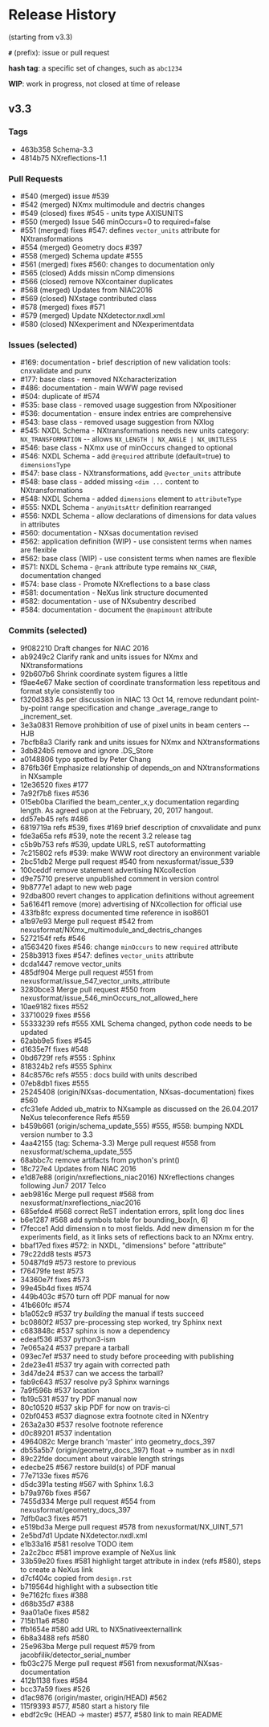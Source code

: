 
# Release History

(starting from v3.3)

**`#`** (prefix): issue or pull request

**hash tag**: a specific set of changes, such as `abc1234`

**WIP**: work in progress, not closed at time of release

## v3.3

### Tags

* 463b358 Schema-3.3
* 4814b75 NXreflections-1.1

### Pull Requests
* #540 (merged) issue #539
* #542 (merged) NXmx multimodule and dectris changes
* #549 (closed) fixes #545 - units type AXISUNITS
* #550 (merged) Issue 546 minOccurs=0 to required=false
* #551 (merged) fixes #547: defines ``vector_units`` attribute for NXtransformations
* #554 (merged) Geometry docs #397
* #558 (merged) Schema update #555
* #561 (merged) fixes #560: changes to documentation only
* #565 (closed) Adds missin nComp dimensions
* #566 (closed) remove NXcontainer duplicates
* #568 (merged) Updates from NIAC2016
* #569 (closed) NXstage contributed class
* #578 (merged) fixes #571
* #579 (merged) Update NXdetector.nxdl.xml
* #580 (closed) NXexperiment and NXexperimentdata

### Issues (selected)
* #169: documentation - brief description of new validation tools: cnxvalidate and punx
* #177: base class - removed NXcharacterization
* #486: documentation - main WWW page revised
* #504: duplicate of #574
* #535: base class - removed usage suggestion from NXpositioner
* #536: documentation - ensure index entries are comprehensive
* #543: base class - removed usage suggestion from NXlog
* #545: NXDL Schema - NXtransformations needs new units category: `NX_TRANSFORMATION` -- allows `NX_LENGTH | NX_ANGLE | NX_UNITLESS`
* #546: base class - NXmx use of minOccurs changed to optional
* #546: NXDL Schema - add `@required` attribute (default=true) to `dimensionsType`
* #547: base class - NXtransformations, add `@vector_units` attribute
* #548: base class - added missing `<dim ...` content to NXtransformations
* #548: NXDL Schema - added `dimensions` element to `attributeType` 
* #555: NXDL Schema - `anyUnitsAttr` definition rearranged
* #556: NXDL Schema - allow declarations of dimensions for data values in attributes
* #560: documentation - NXsas documentation revised
* #562: application definition (WIP) - use consistent terms when names are flexible
* #562: base class (WIP) - use consistent terms when names are flexible
* #571: NXDL Schema - `@rank` attribute type remains `NX_CHAR`, documentation changed
* #574: base class - Promote NXreflections to a base class
* #581: documentation - NeXus link structure documented
* #582: documentation - use of NXsubentry described
* #584: documentation - document the `@napimount` attribute

### Commits (selected)
* 9f082210 Draft changes for NIAC 2016
* ab9249c2 Clarify rank and units issues for NXmx and NXtransformations
* 92b607b6 Shrink coordinate system figures a little
* f9ae4e67 Make section of coordinate transformation less repetitous and format style consistently too
* f320d383 As per discussion in NIAC 13 Oct 14, remove redundant point-by-point range specification and change _average_range to _increment_set.
* 3e3a0831 Remove prohibition of use of pixel units in beam centers -- HJB
* 7bcfb8a3 Clarify rank and units issues for NXmx and NXtransformations
* 3db824b5 remove and ignore .DS_Store
* a0148806 typo spotted by Peter Chang
* 876fb36f Emphasize relationship of depends_on and NXtransformations in NXsample
* 12e36520 fixes #177
* 7a92f7b8 fixes #536
* 015eb0ba Clarified the beam_center_x,y documentation regarding length. As agreed upon at the February, 20, 2017 hangout.
* dd57eb45 refs #486
* 6819719a refs #539, fixes #169 brief description of cnxvalidate and punx
* fde3a65a refs #539, note the recent 3.2 release tag
* c5b9b753 refs #539, update URLS, reST autoformatting
* 7c215802 refs #539: make WWW root directory an environment variable
* 2bc51db2 Merge pull request #540 from nexusformat/issue_539
* 100ceddf remove statement advertising NXcollection
* d9e75710 preserve unpublished comment in version control
* 9b8777e1 adapt to new web page
* 92dba800 revert changes to application definitions without agreement
* 5a6164f1 remove (more) advertising of NXcollection for official use
* 433fb8fc express documented time reference in iso8601
* a1b97e93 Merge pull request #542 from nexusformat/NXmx_multimodule_and_dectris_changes
* 5272154f refs #546
* a1563420 fixes #546: change ``minOccurs`` to new ``required`` attribute
* 258b3913 fixes #547: defines ``vector_units`` attribute
* dcda1447 remove vector_units
* 485df904 Merge pull request #551 from nexusformat/issue_547_vector_units_attribute
* 3280bce3 Merge pull request #550 from nexusformat/issue_546_minOccurs_not_allowed_here
* 10ae9182 fixes #552
* 33710029 fixes #556
* 55333239 refs #555 XML Schema changed, python code needs to be updated
* 62abb9e5 fixes #545
* d1635e7f fixes #548
* 0bd6729f refs #555 : Sphinx
* 818324b2 refs #555 Sphinx
* 84c8576c refs #555 : docs build with units described
* 07eb8db1 fixes #555
* 25245408 (origin/NXsas-documentation, NXsas-documentation) fixes #560
* cfc31efe Added ub_matrix to NXsample as discussed on the 26.04.2017 NeXus teleconference Refs #559
* b459b661 (origin/schema_update_555) #555, #558: bumping NXDL version number to 3.3
* 4aa42155 (tag: Schema-3.3) Merge pull request #558 from nexusformat/schema_update_555
* 68abbc7c remove artifacts from python's print()
* 18c727e4 Updates from NIAC 2016
* e1d87e88 (origin/nxreflections_niac2016) NXreflections changes following Jun7 2017 Telco
* aeb9816c Merge pull request #568 from nexusformat/nxreflections_niac2016
* 685efde4 #568 correct ReST indentation errors, split long doc lines
* b6e1287 #568 add symbols table for bounding_box[n, 6]
* f7fecce1 Add dimension n to most fields. Add new dimension m for the experiments field, as it links sets of reflections back to an NXmx entry.
* bbaf17ed fixes #572: in NXDL, "dimensions" before "attribute"
* 79c22dd8 tests #573
* 50487fd9 #573 restore to previous
* f76479fe test #573
* 34360e7f fixes #573
* 99e45b4d fixes #574
* 449b403c #570 turn off PDF manual for now
* 41b660fc #574
* b1a052c9 #537 try *building* the manual if tests succeed
* bc0860f2 #537 pre-processing step worked, try Sphinx next
* c683848c #537 sphinx is now a dependency
* edeaf536 #537 python3-ism
* 7e065a24 #537 prepare a tarball
* 093ec7ef #537 need to study before proceeding with publishing
* 2de23e41 #537 try again with corrected path
* 3d47de24 #537 can we access the tarball?
* fab9c643 #537 resolve py3 Sphinx warnings
* 7a9f596b #537 location
* fb19c531 #537 try PDF manual now
* 80c10520 #537 skip PDF for now on travis-ci
* 02bf0453 #537 diagnose extra footnote cited in NXentry
* 263a2a30 #537 resolve footnote reference
* d0c89201 #537 indentation
* 4964082c Merge branch 'master' into geometry_docs_397
* db55a5b7 (origin/geometry_docs_397) float -> number as in nxdl
* 89c22fde document about vairable length strings
* edecbe25 #567 restore build(s) of PDF manual
* 77e7133e fixes #576
* d5dc391a testing #567 with Sphinx 1.6.3
* b79a976b fixes #567
* 7455d334 Merge pull request #554 from nexusformat/geometry_docs_397
* 7dfb0ac3 fixes #571
* e519bd3a Merge pull request #578 from nexusformat/NX_UINT_571
* 2e5bd7d1 Update NXdetector.nxdl.xml
* e1b33a16 #581 resolve TODO item
* 2a2c2bcc #581 improve example of NeXus link
* 33b59e20 fixes #581 highlight target attribute in index (refs #580), steps to create a NeXus link
* d7cf404c copied from ``design.rst``
* b719564d highlight with a subsection title
* 9e7162fc fixes #388
* d68b35d7 #388
* 9aa01a0e fixes #582
* 715b11a6 #580
* ffb1654e #580 add URL to NX5nativeexternallink
* 6b8a3488 refs #580
* 25e963ba Merge pull request #579 from jacobfilik/detector_serial_number
* fb03c275 Merge pull request #561 from nexusformat/NXsas-documentation
* 412b1138 fixes #584
* bcc37a59 fixes #526
* d1ac9876 (origin/master, origin/HEAD) #562
* 115f9393 #577, #580 start a history file
* ebdf2c9c (HEAD -> master) #577, #580 link to main README
